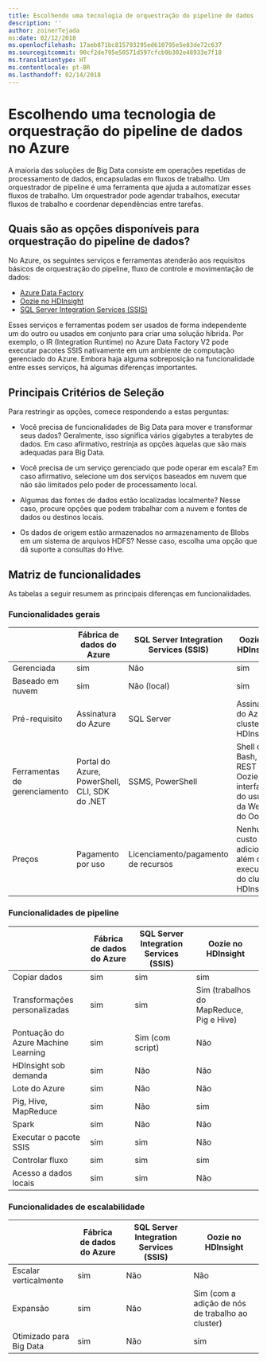 ```yaml
---
title: Escolhendo uma tecnologia de orquestração do pipeline de dados
description: ''
author: zoinerTejada
ms:date: 02/12/2018
ms.openlocfilehash: 17aeb871bc815793295ed610795e5e83de72c637
ms.sourcegitcommit: 90cf2de795e50571d597cfcb9b302e48933e7f18
ms.translationtype: HT
ms.contentlocale: pt-BR
ms.lasthandoff: 02/14/2018
---
```

# <a name="choosing-a-data-pipeline-orchestration-technology-in-azure"></a>Escolhendo uma tecnologia de orquestração do pipeline de dados no Azure

A maioria das soluções de Big Data consiste em operações repetidas de processamento de dados, encapsuladas em fluxos de trabalho. Um orquestrador de pipeline é uma ferramenta que ajuda a automatizar esses fluxos de trabalho. Um orquestrador pode agendar trabalhos, executar fluxos de trabalho e coordenar dependências entre tarefas.

## <a name="what-are-your-options-for-data-pipeline-orchestration"></a>Quais são as opções disponíveis para orquestração do pipeline de dados?

No Azure, os seguintes serviços e ferramentas atenderão aos requisitos básicos de orquestração do pipeline, fluxo de controle e movimentação de dados:

- [Azure Data Factory](/azure/data-factory/)
- [Oozie no HDInsight](/azure/hdinsight/hdinsight-use-oozie-linux-mac)
- [SQL Server Integration Services (SSIS)](/sql/integration-services/sql-server-integration-services)

Esses serviços e ferramentas podem ser usados de forma independente um do outro ou usados em conjunto para criar uma solução híbrida. Por exemplo, o IR (Integration Runtime) no Azure Data Factory V2 pode executar pacotes SSIS nativamente em um ambiente de computação gerenciado do Azure. Embora haja alguma sobreposição na funcionalidade entre esses serviços, há algumas diferenças importantes.

## <a name="key-selection-criteria"></a>Principais Critérios de Seleção

Para restringir as opções, comece respondendo a estas perguntas:

- Você precisa de funcionalidades de Big Data para mover e transformar seus dados? Geralmente, isso significa vários gigabytes a terabytes de dados. Em caso afirmativo, restrinja as opções àquelas que são mais adequadas para Big Data.

- Você precisa de um serviço gerenciado que pode operar em escala? Em caso afirmativo, selecione um dos serviços baseados em nuvem que não são limitados pelo poder de processamento local.

- Algumas das fontes de dados estão localizadas localmente? Nesse caso, procure opções que podem trabalhar com a nuvem e fontes de dados ou destinos locais.

- Os dados de origem estão armazenados no armazenamento de Blobs em um sistema de arquivos HDFS? Nesse caso, escolha uma opção que dá suporte a consultas do Hive.

## <a name="capability-matrix"></a>Matriz de funcionalidades

As tabelas a seguir resumem as principais diferenças em funcionalidades.

### <a name="general-capabilities"></a>Funcionalidades gerais

| | Fábrica de dados do Azure | SQL Server Integration Services (SSIS) | Oozie no HDInsight
| --- | --- | --- | --- |
| Gerenciada | sim | Não  | sim |
| Baseado em nuvem | sim | Não (local) | sim |
| Pré-requisito | Assinatura do Azure | SQL Server  | Assinatura do Azure, cluster HDInsight |
| Ferramentas de gerenciamento | Portal do Azure, PowerShell, CLI, SDK do .NET | SSMS, PowerShell | Shell do Bash, API REST do Oozie, interface do usuário da Web do Oozie |
| Preços | Pagamento por uso | Licenciamento/pagamento de recursos | Nenhum custo adicional além da execução do cluster HDInsight |

### <a name="pipeline-capabilities"></a>Funcionalidades de pipeline

| | Fábrica de dados do Azure | SQL Server Integration Services (SSIS) | Oozie no HDInsight
| --- | --- | --- | --- |
| Copiar dados | sim | sim | sim |
| Transformações personalizadas | sim | sim | Sim (trabalhos do MapReduce, Pig e Hive) |
| Pontuação do Azure Machine Learning | sim | Sim (com script) | Não  |
| HDInsight sob demanda | sim | Não  | Não  |
| Lote do Azure | sim | Não  | Não  |
| Pig, Hive, MapReduce | sim | Não  | sim |
| Spark | sim | Não  | Não  |
| Executar o pacote SSIS | sim | sim | Não  |
| Controlar fluxo | sim | sim | sim |
| Acesso a dados locais | sim | sim | Não  |

### <a name="scalability-capabilities"></a>Funcionalidades de escalabilidade

| | Fábrica de dados do Azure | SQL Server Integration Services (SSIS) | Oozie no HDInsight
| --- | --- | --- | --- |
| Escalar verticalmente | sim | Não  | Não  |
| Expansão | sim | Não  | Sim (com a adição de nós de trabalho ao cluster) |
| Otimizado para Big Data | sim | Não  | sim |

